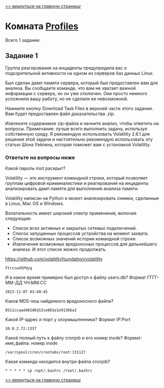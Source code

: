 [>> вернуться на главную страницу](https://github.com/BEPb/tryhackme/blob/master/README.md)

# Комната [Profiles](https://tryhackme.com/r/room/profilesroom) 

Всего 1 заданиe:
## Задание 1
Группа реагирования на инциденты предупредила вас о подозрительной активности на одном из серверов баз данных Linux.

Был сделан дамп памяти сервера, который был предоставлен вам для анализа. Вы сообщаете команде, что вам не хватает 
важной информации с сервера, но он уже отключен. Они просто немного усложнили вашу работу, но не сделали ее 
невозможной.

Нажмите кнопку Download Task Files в верхней части этого задания. Вам будет предоставлен файл доказательства .zip.

Извлеките содержимое zip-файла и начните анализ, чтобы ответить на вопросы.
Примечание: лучше всего выполнить задачу, используя собственную среду.  Я рекомендую использовать Volatility 2.6.1 
для решения этой задачи и настоятельно рекомендую использовать эту статью Шона Уэйлена, которая поможет вам с 
установкой Volatility.

### Ответьте на вопросы ниже
Какой пароль root раскрыт?

Volatility — это инструмент командной строки, который позволяет группам цифровой криминалистики и реагирования на 
инциденты анализировать дамп памяти для выполнения анализа памяти. 

Volatility написан на Python и может анализировать снимки, сделанные в Linux, Mac OS и Windows.

Волатильность имеет широкий спектр применения, включая следующие:
- Список всех активных и закрытых сетевых подключений.
- Список запущенных процессов устройства на момент захвата.
- Список возможных значений истории командной строки.
- Извлечение возможных вредоносных процессов для дальнейшего анализа.
И этот список можно продолжать.

https://github.com/volatilityfoundation/volatility



```commandline
Ftrccw45PHyq
```
И в какое время примерно был доступ к файлу users.db? Формат ГГГГ-ММ-ДД ЧЧ:ММ:СС 
```commandline
2023-11-07 03:49:45
```
Каков MD5-хеш найденного вредоносного файла?
```commandline
0511ccaad402d6d13ce801e1e9136ba2
```
Какой IP-адрес и порт у злоумышленника? Формат IP:Port
```commandline
10.0.2.72:1337
```
Какой полный путь к файлу cronjob и его номер inode? Формат: имя_файла: номер inode
```commandline
/var/spool/cron/crontabs/root:131127
```
Какая команда находится внутри файла cronjob?
```commandline
* * * * * cp /opt/.bashrc /root/.bashrc
```

[>> вернуться на главную страницу](https://github.com/BEPb/tryhackme/blob/master/README.md)